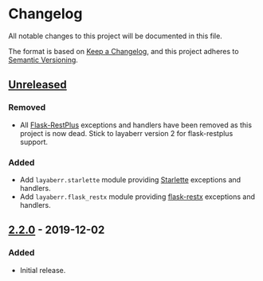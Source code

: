 # Changelog
All notable changes to this project will be documented in this file.

The format is based on [Keep a Changelog](https://keepachangelog.com/en/1.0.0/),
and this project adheres to [Semantic Versioning](https://semver.org/spec/v2.0.0.html).

## [Unreleased]
### Removed
- All [Flask-RestPlus](https://flask-restplus.readthedocs.io/en/stable/) exceptions and handlers have been removed as this project is now dead. Stick to layaberr version 2 for flask-restplus support.

### Added
- Add `layaberr.starlette` module providing [Starlette](https://www.starlette.io) exceptions and handlers.
- Add `layaberr.flask_restx` module providing [flask-restx](https://flask-restx.readthedocs.io/en/latest/) exceptions and handlers.

## [2.2.0] - 2019-12-02
### Added
- Initial release.

[Unreleased]: https://github.com/Colin-b/layaberr/compare/v2.2.0...HEAD
[2.2.0]: https://github.com/Colin-b/layaberr/releases/tag/v2.2.0
